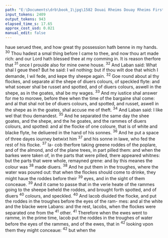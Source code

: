 ```yaml
---
path: "E:\Documents\drb\book_1\jpg\1582 Douai Rheims Douay Rheims First Edition  1 of 3 1609 Old Testament.pdf-119.jpg"
input_tokens: 2409
output_tokens: 943
elapsed_time_s: 17.65
approx_cost_usd: 0.021
manual_edit: false
---
```

haue serued thee, and how great thy possession hath benne
in my hands. <sup>30</sup> Thou hadest a smal thing before I came
to thee, and now thou art made rich: and our Lord hath
blessed thee at my comming in. It is reason therfore that
<sup>31</sup> once I prouide also for mine owne house. <sup>32</sup> And Laban
said: What shal I geue thee? But he said: I wil nothing:
but if thou wilt doe that which I demande, I wil fede, and
kepe thy sheepe again. <sup>32</sup> Goe round about al thy flockes,
and separate al the shepe of diuers colours, of speckled flyte:
and what soeuer shal be russet and spotted, and of diuers
colours, aswell in the shepe, as in the goates, shal be my
wages. <sup>33</sup> And my iustice shal answer for me to morowe,
before thee when the time of the bargaine shal come: and
al that shal not be of diuers colours, and spotted, and russet,
aswell in the shepe as in the goates, shal accuse me of theft.
<sup>34</sup> And Laban said: I like wel that thou demandest.
<sup>35</sup> And he separated the same day the shee goates, and the
shepe, and the he goates, and the rammes of diuers colours,
and spotted: and al the flocke of one coloure, that is of white
and blacke flyte, he deliuered in the hand of his sonnes.
<sup>36</sup> And he put a space of three dayes iourney betwixt him
<sup>37</sup> and his sonne in lawe, who fed the rest of his flocke. <sup>37</sup> Ia-
cob therfore taking greene roddes of the poplare, and of
the almond, and of the plane trees, in part pilled them:
and when the barkes were taken of, in the parts that were
pilled, there appeared whitnes: but the parts that were
whole, remayned grene: and by this meanes the colour was
<sup>38</sup> made diuers. <sup>38</sup> And he put them in the troughes, where
the water was poured out: that when the flockes should
come to drinke, they might haue the roddes before their
<sup>39</sup> eyes, and in the sight of them conceaue. <sup>39</sup> And it came to
passe that in the verie heate of the rammes going to the sheepe
beheld the roddes, and brought forth spotted, and of diuers
<sup>40</sup> colours, and speckled. <sup>40</sup> And Iacob diuided the flocke, and
put the roddes in the troughes before the eyes of the ram-
mes: and al the white and the blacke were Labans: and the
rest, Iacobs, when the flockes were separated one from the
<sup>41</sup> other. <sup>41</sup> Therefore when the ewes went to ramme, in the
prime time, Iacob put the roddes in the troughes of water
before the eyes of the rammes, and of the ewes, that in
<sup>42</sup> looking vpon them they might conceaue: <sup>42</sup> but when the

[^1]: :: Iacob did iustly vse this meanes to re-couer that which Laban withheld frō him,being due for the dowrie of his wiues, and recom-pence for his seruice.

[^2]: Rupert. li. 7. c. 39. in Gen.